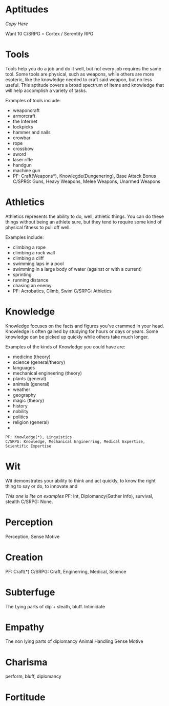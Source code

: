 # Aptitudes
*Copy Here*

Want 10
C/SRPG = Cortex / Serentity RPG
# Tools
Tools help you do a job and do it well, but not every job requires the same tool. Some tools are physical, such as weapons, while others are more esoteric, like the knowledge needed to craft said weapon, but no less useful. This aptitude covers a broad spectrum of items and knowledge that will help accomplish a variety of tasks.

Examples of tools include:
* weaponcraft
* armorcraft
* the Internet
* lockpicks
* hammer and nails
* crowbar
* rope
* crossbow
* sword
* laser rifle
* handgun
* machine gun
* 
	PF: Craft(Weapons*), Knowlegde(Dungenering), Base Attack Bonus
	C/SPRG: Guns, Heavy Weapons, Melee Weapons, Unarmed Weapons

# Athletics
Athletics represents the ability to do, well, athletic things. You can do these things without being an athlete sure, but they tend to require some kind of physical fitness to pull off well.

Examples include:
* climbing a rope
* climbing a rock wall
* climbing a cliff
* swimming laps in a pool
* swimming in a large body of water (against or with a current)
* sprinting
* running distance
* chasing an enemy
* 
	PF: Acrobatics, Climb, Swim
	C/SRPG: Athletics

# Knowledge
Knowledge focuses on the facts and figures you've crammed in your head. Knowledge is often gained by studying for hours or days or years. Some knowledge can be picked up quickly while others take much longer.

Examples of the kinds of Knowledge you could have are:
* medicine (theory)
* science (general/theory)
* languages
* mechanical engineering (theory)
* plants (general)
* animals (general)
* weather
* geography
* magic (theory)
* history
* nobility
* politics
* religion (general)
* 


	PF: Knowledge(*), Linguistics
	C/SRPG: Knowledge, Mechanical Enginerring, Medical Expertise, Scientific Expertise
	
# Wit
Wit demonstrates your ability to think and act quickly, to know the right thing to say or do, to innovate and 

*This one is lite on examples*
	PF: Int, Diplomancy(Gather Info), survival, stealth
	C/SRPG: None.

# Perception

Perception, Sense Motive

# Creation

PF: Craft(*)
	C/SRPG: Craft, Enginerring, Medical, Science

# Subterfuge

The Lying parts of dip + sleath, bluff. Intimidate

# Empathy

The non lying parts of diplomancy
Animal Handling
Sense Motive

# Charisma

perform, bluff, diplomancy

# Fortitude

<!--stackedit_data:
eyJoaXN0b3J5IjpbLTk3NjAwMjQxNSwtMTMyNTgwNjI1MiwtOT
UyNDk1MDU0LC0xODk5NDc2MDc3LDIxMzA5ODgzMDksLTIxMzA1
NDk4NywtMTg4Mzc3MTIxMSwxMDYxMTQ3NzA1LDE3MDAyNTcwOT
csLTgxOTEyODU2OF19
-->